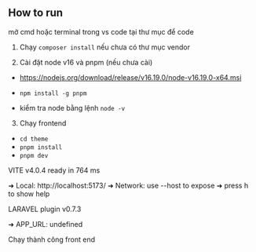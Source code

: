 
## How to run

mở cmd hoặc terminal trong vs code tại thư mục để code

1. Chạy `composer install` nếu chưa có thư mục vendor

2. Cài đặt node v16 và pnpm (nếu chưa cài)

- https://nodejs.org/download/release/v16.19.0/node-v16.19.0-x64.msi
- `npm install -g pnpm`

- kiểm tra node bằng lệnh `node -v`

3. Chạy frontend 

- `cd theme`
- `pnpm install`
- `pnpm dev`

VITE v4.0.4  ready in 764 ms

➜  Local:   http://localhost:5173/
➜  Network: use --host to expose
➜  press h to show help

LARAVEL   plugin v0.7.3

➜  APP_URL: undefined

Chạy thành công front end


